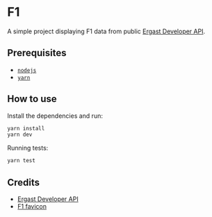 # F1

A simple project displaying F1 data from public [Ergast Developer API](http://ergast.com/mrd/).

## Prerequisites

- [`nodejs`](https://nodejs.org/en/)
- [`yarn`](https://yarnpkg.com/getting-started/install)

## How to use

Install the dependencies and run:

```sh
yarn install
yarn dev
```

Running tests:

```sh
yarn test
```

## Credits

- [Ergast Developer API](http://ergast.com/mrd/)
- [F1 favicon](https://www.favicon.cc/?action=icon&file_id=294161)
